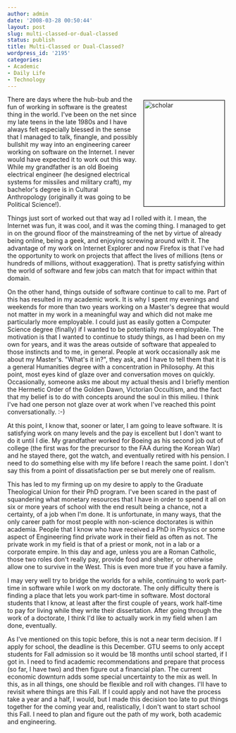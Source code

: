 ```yaml
---
author: admin
date: '2008-03-28 00:50:44'
layout: post
slug: multi-classed-or-dual-classed
status: publish
title: Multi-Classed or Dual-Classed?
wordpress_id: '2195'
categories:
- Academic
- Daily Life
- Technology
---
```

<a href="http://www.flickr.com/photos/albill/2368494058/" title="scholar by albill, on Flickr"><img src="http://farm4.static.flickr.com/3058/2368494058_3cc663b756_m.jpg" hspace="10" vspace="10" border="1" align="right" width="183" height="240" alt="scholar" /></a> There are days where the hub-bub and the fun of working in software is the greatest thing in the world. I've been on the net since my late teens in the late 1980s and I have always felt especially blessed in the sense that I managed to talk, finangle, and possibly bullshit my way into an engineering career working on software on the Internet. I never would have expected it to work out this way. While my grandfather is an old Boeing electrical engineer (he designed electrical systems for missiles and military craft), my bachelor's degree is in Cultural Anthropology (originally it was going to be Political Science!). 

Things just sort of worked out that way ad I rolled with it. I mean, the Internet was fun, it was cool, and it was the coming thing. I managed to get in on the ground floor of the mainstreaming of the net by virtue of already being online, being a geek, and enjoying screwing around with it. The advantage of my work on Internet Explorer and now Firefox is that I've had the opportunity to work on projects that affect the lives of millions (tens or hundreds of millions, without exaggeration). That is pretty satisfying within the world of software and few jobs can match that for impact within that domain.

On the other hand, things outside of software continue to call to me. Part of this has resulted in my academic work. It is why I spent my evenings and weekends for more than two years working on a Master's degree that would not matter in my work in a meaningful way and which did not make me particularly more employable. I could just as easily gotten a Computer Science degree (finally) if I wanted to be potentially more employable. The motivation is that I wanted to continue to study things, as I had been on my own for years, and it was the areas outside of software that appealed to those instincts and to me, in general. People at work occasionally ask me about my Master's. "What's it in?", they ask, and I have to tell them that it is a general Humanities degree with a concentration in Philosophy. At this point, most eyes kind of glaze over and conversation moves on quickly. Occasionally, someone asks me about my actual thesis and I briefly mention the Hermetic Order of the Golden Dawn, Victorian Occultism, and the fact that my belief is to do with concepts around the soul in this milieu. I think I've had one person not glaze over at work when I've reached this point conversationally. :-)

At this point, I know that, sooner or later, I am going to leave software. It is satisfying work on many levels and the pay is excellent but I don't want to do it until I die. My grandfather worked for Boeing as his second job out of college (the first was for the precursor to the FAA during the Korean War) and he stayed there, got the watch, and eventually retired with his pension. I need to do something else with my life before I reach the same point. I don't say this from a point of dissatisfaction per se but merely one of realism.

This has led to my firming up on my desire to apply to the Graduate Theological Union for their PhD program. I've been scared in the past of squandering what monetary resources that I have in order to spend it all on six or more years of school with the end result being a chance, not a certainty, of a job when I'm done. It is unfortunate, in many ways, that the only career path for most people with non-science doctorates is within academia. People that I know who have received a PhD in Physics or some aspect of Engineering find private work in their field as often as not. The private work in my field is that of a priest or monk, not in a lab or a corporate empire. In this day and age, unless you are a Roman Catholic, those two roles don't really pay, provide food and shelter, or otherwise allow one to survive in the West. This is even more true if you have a family. 

I may very well try to bridge the worlds for a while, continuing to work part-time in software while I work on my doctorate. The only difficulty there is finding a place that lets you work part-time in software. Most doctoral students that I know, at least after the first couple of years, work half-time to pay for living while they write their dissertation. After going through the work of a doctorate, I think I'd like to actually work in my field when I am done, eventually. 

As I've mentioned on this topic before, this is not a near term decision. If I apply for school, the deadline is this December. GTU seems to only accept students for Fall admission so it would be 18 months until school started, if I got in. I need to find academic recommendations and prepare that process (so far, I have two) and then figure out a financial plan. The current economic downturn adds some special uncertainty to the mix as well. In this, as in all things, one should be flexible and roll with changes. I'll have to revisit where things are this Fall. If I could apply and not have the process take a year and a half, I would, but I made this decision too late to put things together for the coming year and, realistically, I don't want to start school this Fall. I need to plan and figure out the path of my work, both academic and engineering.
